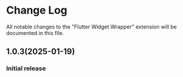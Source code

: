 # Change Log

All notable changes to the "Flutter Widget Wrapper" extension will be documented in this file.

## 1.0.3(2025-01-19)
### Initial release
